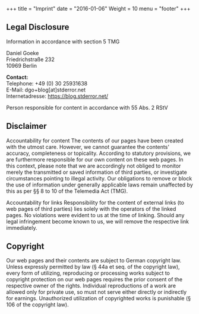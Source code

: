 +++
title = "Imprint"
date = "2016-01-06"
Weight = 10
menu = "footer"
+++
## Legal Disclosure

Information in accordance with section 5 TMG

Daniel Goeke  
Friedrichstraße 232  
10969 Berlin  

**Contact:**  
Telephone: +49 (0) 30 25931638  
E-Mail: dgo+blog[at]stderror.net  
Internetadresse: https://blog.stderror.net/  


Person responsible for content in accordance with 55 Abs. 2 RStV

## Disclaimer

Accountability for content
The contents of our pages have been created with the utmost care. However, we cannot guarantee the contents' accuracy, completeness or topicality. According to statutory provisions, we are furthermore responsible for our own content on these web pages. In this context, please note that we are accordingly not obliged to monitor merely the transmitted or saved information of third parties, or investigate circumstances pointing to illegal activity. Our obligations to remove or block the use of information under generally applicable laws remain unaffected by this as per §§ 8 to 10 of the Telemedia Act (TMG).

Accountability for links
Responsibility for the content of external links (to web pages of third parties) lies solely with the operators of the linked pages. No violations were evident to us at the time of linking. Should any legal infringement become known to us, we will remove the respective link immediately.

## Copyright
Our web pages and their contents are subject to German copyright law. Unless expressly permitted by law (§ 44a et seq. of the copyright law), every form of utilizing, reproducing or processing works subject to copyright protection on our web pages requires the prior consent of the respective owner of the rights. Individual reproductions of a work are allowed only for private use, so must not serve either directly or indirectly for earnings. Unauthorized utilization of copyrighted works is punishable (§ 106 of the copyright law).
